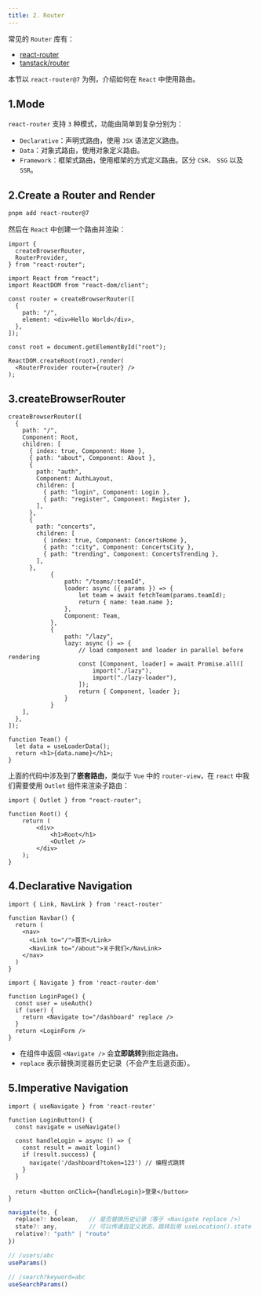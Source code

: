 ```yaml
---
title: 2. Router
---
```


常见的 `Router` 库有：

- [react-router](https://reactrouter.com/)
- [tanstack/router](https://tanstack.com/router/)

本节以 `react-router@7` 为例，介绍如何在 `React` 中使用路由。

## 1.Mode

`react-router` 支持 `3` 种模式，功能由简单到复杂分别为：

- `Declarative`：声明式路由，使用 `JSX` 语法定义路由。
- `Data`：对象式路由，使用对象定义路由。
- `Framework`：框架式路由，使用框架的方式定义路由。区分 `CSR`、 `SSG` 以及 `SSR`。

## 2.Create a Router and Render

```bash
pnpm add react-router@7
```

然后在 `React` 中创建一个路由并渲染：

```tsx
import {
  createBrowserRouter,
  RouterProvider,
} from "react-router";

import React from "react";
import ReactDOM from "react-dom/client";

const router = createBrowserRouter([
  {
    path: "/",
    element: <div>Hello World</div>,
  },
]);

const root = document.getElementById("root");

ReactDOM.createRoot(root).render(
  <RouterProvider router={router} />
);
```

## 3.createBrowserRouter

```tsx
createBrowserRouter([
  {
    path: "/",
    Component: Root,
    children: [
      { index: true, Component: Home },
      { path: "about", Component: About },
      {
        path: "auth",
        Component: AuthLayout,
        children: [
          { path: "login", Component: Login },
          { path: "register", Component: Register },
        ],
      },
      {
        path: "concerts",
        children: [
          { index: true, Component: ConcertsHome },
          { path: ":city", Component: ConcertsCity },
          { path: "trending", Component: ConcertsTrending },
        ],
      },
			{
				path: "/teams/:teamId",
				loader: async ({ params }) => {
					let team = await fetchTeam(params.teamId);
					return { name: team.name };
				},
				Component: Team,
			},
			{
				path: "/lazy",
				lazy: async () => {
					// load component and loader in parallel before rendering
					const [Component, loader] = await Promise.all([
						import("./lazy"),
						import("./lazy-loader"),
					]);
					return { Component, loader };
				}
			}
    ],
  },
]);

function Team() {
  let data = useLoaderData();
  return <h1>{data.name}</h1>;
}
```

上面的代码中涉及到了**嵌套路由**，类似于 `Vue` 中的 `router-view`，在 `react` 中我们需要使用 `Outlet` 组件来渲染子路由：

```tsx
import { Outlet } from "react-router";

function Root() {
	return (
		<div>
			<h1>Root</h1>
			<Outlet />
		</div>
	);
}
```

## 4.Declarative Navigation

```tsx
import { Link, NavLink } from 'react-router'

function Navbar() {
  return (
    <nav>
      <Link to="/">首页</Link>
      <NavLink to="/about">关于我们</NavLink>
    </nav>
  )
}
```

```tsx
import { Navigate } from 'react-router-dom'

function LoginPage() {
  const user = useAuth()
  if (user) {
    return <Navigate to="/dashboard" replace />
  }
  return <LoginForm />
}
```

- 在组件中返回 `<Navigate />` 会**立即跳转**到指定路由。
- `replace` 表示替换浏览器历史记录（不会产生后退页面）。

## 5.Imperative Navigation

```tsx
import { useNavigate } from 'react-router'

function LoginButton() {
  const navigate = useNavigate()

  const handleLogin = async () => {
    const result = await login()
    if (result.success) {
      navigate('/dashboard?token=123') // 编程式跳转
    }
  }

  return <button onClick={handleLogin}>登录</button>
}
```

```js
navigate(to, {
  replace?: boolean,   // 是否替换历史记录（等于 <Navigate replace />）
  state?: any,         // 可以传递自定义状态，跳转后用 useLocation().state 获取
  relative?: "path" | "route"
})

// /users/abc
useParams()

// /search?keyword=abc
useSearchParams()
```
